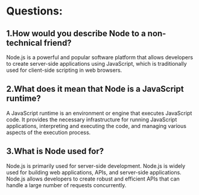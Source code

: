 # Questions:

## 1.How would you describe Node to a non-technical friend?

Node.js is a powerful and popular software platform that allows developers to create server-side applications using JavaScript, which is traditionally used for client-side scripting in web browsers.

## 2.What does it mean that Node is a JavaScript runtime?

A JavaScript runtime is an environment or engine that executes JavaScript code. It provides the necessary infrastructure for running JavaScript applications, interpreting and executing the code, and managing various aspects of the execution process.

## 3.What is Node used for?

Node.js is primarily used for server-side development. Node.js is widely used for building web applications, APIs, and server-side applications.  Node.js allows developers to create robust and efficient APIs that can handle a large number of requests concurrently.
